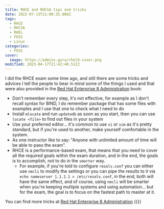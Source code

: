 ```yaml
---
title: RHCE and RHCSA tips and tricks
date: 2022-07-13T21:00:35.086Z
tags:
  - RHCE
  - RHCSA
  - RHEL
  - FOSS
  - Linux
categories:
  - FOSS
cover:
  image: https://admins.guru/rhel8-cover.png
modified: 2023-04-17T21:42:40.512Z
---
```


I did the RHCE exam some time ago, and still there are some tricks and
advices I tell the people to bear in mind some of the things I used and that were also provided in the [Red Hat Enterprise 8 Administration](https://s.admins.guru/buyonamazon) book:

- Don't remember every step, it's not effective, for example as I don't recall syntax for BIND, I do remember package that has some files with examples and I use that one to check what I need to do
- Install `mlocate` and run `updatedb` as soon as you start, then you can use `locate <file>` to find out files in your system
- Use your preferred editor... it's common to use `vi` or `vim` as it's pretty standard, but if you're used to another, make yourself comfortable in the system.
- As one instructor like to say: "Anyone with unlimited amount of time will be able to pass the exam".
- RHCE is a performance-based exam, that means that you need to cover all the required goals within the exam duration, and in the end, the goals is to accomplish, not to do in the `smarter` way.
  - For example, if you're told to configure `resolv.conf` you can either use `nmcli` to modify the settings or you can pipe the results to it via `echo nameserver 1.1.1.1 > /etc/resolv.conf`, in the end, both will have the same effect, and of course, using `nmcli` will be smarter when you're keeping multiple systems and using automation... but for the exam, the goal is to focus on the fastest path to master at it.

You can find more tricks at [Red Hat Enterprise 8 Administration](https://s.admins.guru/buyonamazon)
{{<enjoy>}}
